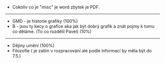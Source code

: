 - Cokoliv co je "misc" je word zbytek je PDF.

---

- GMD - je historie grafiky (100%)
- B - jsou ty kecy o grafice aka jak být dobrý grafik a znát pojmy k tomu co děláme. (To co rozdělil Pavel) (10%)
---
- Dějiny umění (100%)
- Filozofie ( je zatím v rozpracování ale podle informací by měla být do 7.5.)



 
